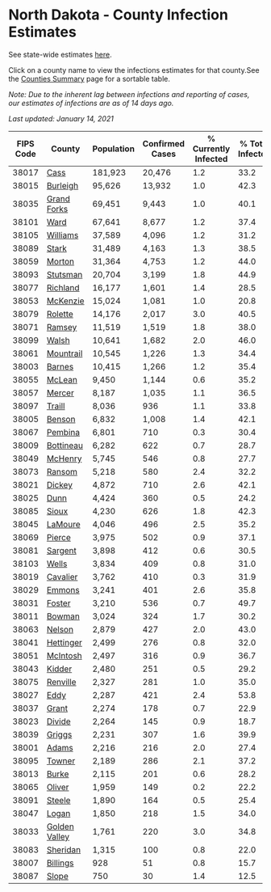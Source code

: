# North Dakota - County Infection Estimates

See state-wide estimates [here](/infections/us-nd).

Click on a county name to view the infections estimates for that county.See the [Counties Summary](/infections/summary-counties) page for a sortable table.

*Note: Due to the inherent lag between infections and reporting of cases, our estimates of infections are as of 14 days ago.*

*Last updated: January 14, 2021*

|   FIPS Code |                         County |   Population |   Confirmed Cases |   % Currently Infected |   % Total Infected |
|-------------|--------------------------------|--------------|-------------------|------------------------|--------------------|
|       38017 |                   [Cass](cass) |      181,923 |            20,476 |                    1.2 |               33.2 |
|       38015 |           [Burleigh](burleigh) |       95,626 |            13,932 |                    1.0 |               42.3 |
|       38035 |     [Grand Forks](grand-forks) |       69,451 |             9,443 |                    1.0 |               40.1 |
|       38101 |                   [Ward](ward) |       67,641 |             8,677 |                    1.2 |               37.4 |
|       38105 |           [Williams](williams) |       37,589 |             4,096 |                    1.2 |               31.2 |
|       38089 |                 [Stark](stark) |       31,489 |             4,163 |                    1.3 |               38.5 |
|       38059 |               [Morton](morton) |       31,364 |             4,753 |                    1.2 |               44.0 |
|       38093 |           [Stutsman](stutsman) |       20,704 |             3,199 |                    1.8 |               44.9 |
|       38077 |           [Richland](richland) |       16,177 |             1,601 |                    1.4 |               28.5 |
|       38053 |           [McKenzie](mckenzie) |       15,024 |             1,081 |                    1.0 |               20.8 |
|       38079 |             [Rolette](rolette) |       14,176 |             2,017 |                    3.0 |               40.5 |
|       38071 |               [Ramsey](ramsey) |       11,519 |             1,519 |                    1.8 |               38.0 |
|       38099 |                 [Walsh](walsh) |       10,641 |             1,682 |                    2.0 |               46.0 |
|       38061 |         [Mountrail](mountrail) |       10,545 |             1,226 |                    1.3 |               34.4 |
|       38003 |               [Barnes](barnes) |       10,415 |             1,266 |                    1.2 |               35.4 |
|       38055 |               [McLean](mclean) |        9,450 |             1,144 |                    0.6 |               35.2 |
|       38057 |               [Mercer](mercer) |        8,187 |             1,035 |                    1.1 |               36.5 |
|       38097 |               [Traill](traill) |        8,036 |               936 |                    1.1 |               33.8 |
|       38005 |               [Benson](benson) |        6,832 |             1,008 |                    1.4 |               42.1 |
|       38067 |             [Pembina](pembina) |        6,801 |               710 |                    0.3 |               30.4 |
|       38009 |         [Bottineau](bottineau) |        6,282 |               622 |                    0.7 |               28.7 |
|       38049 |             [McHenry](mchenry) |        5,745 |               546 |                    0.8 |               27.7 |
|       38073 |               [Ransom](ransom) |        5,218 |               580 |                    2.4 |               32.2 |
|       38021 |               [Dickey](dickey) |        4,872 |               710 |                    2.6 |               42.1 |
|       38025 |                   [Dunn](dunn) |        4,424 |               360 |                    0.5 |               24.2 |
|       38085 |                 [Sioux](sioux) |        4,230 |               626 |                    1.8 |               42.3 |
|       38045 |             [LaMoure](lamoure) |        4,046 |               496 |                    2.5 |               35.2 |
|       38069 |               [Pierce](pierce) |        3,975 |               502 |                    0.9 |               37.1 |
|       38081 |             [Sargent](sargent) |        3,898 |               412 |                    0.6 |               30.5 |
|       38103 |                 [Wells](wells) |        3,834 |               409 |                    0.8 |               31.0 |
|       38019 |           [Cavalier](cavalier) |        3,762 |               410 |                    0.3 |               31.9 |
|       38029 |               [Emmons](emmons) |        3,241 |               401 |                    2.6 |               35.8 |
|       38031 |               [Foster](foster) |        3,210 |               536 |                    0.7 |               49.7 |
|       38011 |               [Bowman](bowman) |        3,024 |               324 |                    1.7 |               30.2 |
|       38063 |               [Nelson](nelson) |        2,879 |               427 |                    2.0 |               43.0 |
|       38041 |         [Hettinger](hettinger) |        2,499 |               276 |                    0.8 |               32.0 |
|       38051 |           [McIntosh](mcintosh) |        2,497 |               316 |                    0.9 |               36.7 |
|       38043 |               [Kidder](kidder) |        2,480 |               251 |                    0.5 |               29.2 |
|       38075 |           [Renville](renville) |        2,327 |               281 |                    1.0 |               35.0 |
|       38027 |                   [Eddy](eddy) |        2,287 |               421 |                    2.4 |               53.8 |
|       38037 |                 [Grant](grant) |        2,274 |               178 |                    0.7 |               22.9 |
|       38023 |               [Divide](divide) |        2,264 |               145 |                    0.9 |               18.7 |
|       38039 |               [Griggs](griggs) |        2,231 |               307 |                    1.6 |               39.9 |
|       38001 |                 [Adams](adams) |        2,216 |               216 |                    2.0 |               27.4 |
|       38095 |               [Towner](towner) |        2,189 |               286 |                    2.1 |               37.2 |
|       38013 |                 [Burke](burke) |        2,115 |               201 |                    0.6 |               28.2 |
|       38065 |               [Oliver](oliver) |        1,959 |               149 |                    0.2 |               22.2 |
|       38091 |               [Steele](steele) |        1,890 |               164 |                    0.5 |               25.4 |
|       38047 |                 [Logan](logan) |        1,850 |               218 |                    1.5 |               34.0 |
|       38033 | [Golden Valley](golden-valley) |        1,761 |               220 |                    3.0 |               34.8 |
|       38083 |           [Sheridan](sheridan) |        1,315 |               100 |                    0.8 |               22.0 |
|       38007 |           [Billings](billings) |          928 |                51 |                    0.8 |               15.7 |
|       38087 |                 [Slope](slope) |          750 |                30 |                    1.4 |               12.5 |